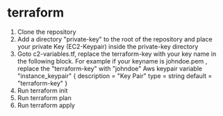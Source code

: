# terraform
1. Clone the repository
2. Add a directory "private-key" to the root of the repository and place your private Key (EC2-Keypair) inside the private-key directory
3. Goto c2-variables.tf, replace the terraform-key with your key name in the following block. For example if your keyname is johndoe.pem , replace the "terraform-key" with "johndoe"
Aws keypair
variable "instance_keypair" {
    description = "Key Pair"
    type = string
    default = "terraform-key"
}
4. Run terraform init
5. Run terraform plan
6. Run terraform apply
